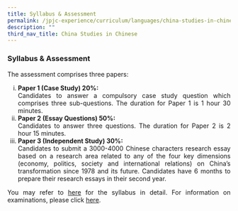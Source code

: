 ```yaml
---
title: Syllabus & Assessment
permalink: /jpjc-experience/curriculum/languages/china-studies-in-chinese/syllabus-and-assessment/
description: ""
third_nav_title: China Studies in Chinese
---
```

### **Syllabus & Assessment**
<div align=justify>
	<p>
The assessment comprises three papers:
<ol style="list-style-type: lower-roman">
	<li><strong>Paper 1 (Case Study) 20%:</strong><br> Candidates to answer a compulsory case study question which comprises three sub-questions. The duration for Paper 1 is 1 hour 30 minutes.</li>
	<li><strong>Paper 2 (Essay Questions) 50%:</strong><br> Candidates to answer three questions. The duration for Paper 2 is 2 hour 15 minutes.</li>
	<li><strong>Paper 3 (Independent Study) 30%:</strong><br> Candidates to submit a 3000-4000 Chinese characters research essay based on a research area related to any of the four key dimensions (economy, politics, society and international relations) on China’s transformation since 1978 and its future. Candidates have 6 months to prepare their research essays in their second year.</li>
</div>

<p align=justify>			
You may refer to <a href="https://www.seab.gov.sg/docs/default-source/national-examinations/syllabus/alevel/2022syllabus/9629_y22_sy.pdf">here</a> for the syllabus in detail. For information on examinations, please click <a href="https://www.seab.gov.sg/docs/default-source/national-examinations/syllabus/alevel/2021syllabus/9629_y21_sy.pdf">here</a>.</p>